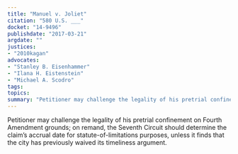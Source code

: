 ```yaml
---
title: "Manuel v. Joliet"
citation: "580 U.S. ___"
docket: "14-9496"
publishdate: "2017-03-21"
argdate: ""
justices:
- "2010kagan"
advocates:
- "Stanley B. Eisenhammer"
- "Ilana H. Eistenstein"
- "Michael A. Scodro"
tags:
topics:
summary: "Petitioner may challenge the legality of his pretrial confinement on Fourth Amendment grounds; on remand, the Seventh Circuit should determine the claim’s accrual date for statute-of-limitations purposes, unless it finds that the city has previously waived its timeliness argument."
---
```

Petitioner may challenge the legality of his pretrial confinement on Fourth Amendment grounds; on remand, the Seventh Circuit should determine the claim’s accrual date for statute-of-limitations purposes, unless it finds that the city has previously waived its timeliness argument.

